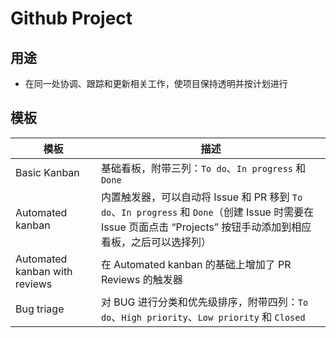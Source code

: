 # Github Project

## 用途

* 在同一处协调、跟踪和更新相关工作，使项目保持透明并按计划进行

## 模板

| 模板                          | 描述                                                                                                                                                             |
| ----------------------------- | ---------------------------------------------------------------------------------------------------------------------------------------------------------------- |
| Basic Kanban                  | 基础看板，附带三列：`To do`、`In progress` 和 `Done`                                                                                                             |
| Automated kanban              | 内置触发器，可以自动将 Issue 和 PR 移到 `To do`、`In progress` 和 `Done`（创建 Issue 时需要在 Issue 页面点击 “Projects” 按钮手动添加到相应看板，之后可以选择列） |
| Automated kanban with reviews | 在 Automated kanban 的基础上增加了 PR Reviews 的触发器                                                                                                           |
| Bug triage                    | 对 BUG 进行分类和优先级排序，附带四列：`To do`、`High priority`、`Low priority` 和 `Closed`                                                                      |
